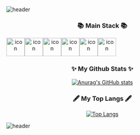 ![header](https://capsule-render.vercel.app/api?type=waving&color=0:8AA8EF,100:B792F2&height=250&section=header&text=MyeongJin&fontSize=70&fontAlign=70&animation=fadeIn)

<h3 align="center">📚 Main Stack 📚</h3>
<div align="center" style="display: flex; align-items: flex-start;">
  <img src="https://techstack-generator.vercel.app/sass-icon.svg" alt="icon" width="48" height="48" />
  <img src="https://techstack-generator.vercel.app/js-icon.svg" alt="icon" width="48" height="48" />
  <img src="https://techstack-generator.vercel.app/ts-icon.svg" alt="icon" width="48" height="48" />
  <img src="https://techstack-generator.vercel.app/react-icon.svg" alt="icon" width="48" height="48" />
  <img src="https://techstack-generator.vercel.app/redux-icon.svg" alt="icon" width="48" height="48" />
  <img src="https://techstack-generator.vercel.app/restapi-icon.svg" alt="icon" width="48" height="48" />
</div>

<h3 align="center">✨ My Github Stats ✨</h3>
<div align="center">
  
[![Anurag's GitHub stats](https://github-readme-stats.vercel.app/api?username=k-m-jin&show_icons=true&count_private=true)](https://github.com/anuraghazra/github-readme-stats)
  
</div>

<h3 align="center"> 🖋 My Top Langs 🖋 </h3>
<div align="center">
  
[![Top Langs](https://github-readme-stats.vercel.app/api/top-langs/?username=k-m-jin&hide=html,scss,css,shell&layout=compact)](https://github.com/anuraghazra/github-readme-stats)
  
</div>

![header](https://capsule-render.vercel.app/api?type=waving&color=0:8AA8EF,100:B792F2&height=150&section=footer&text=&fontSize=70&fontAlign=70&animation=fadeIn)
